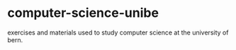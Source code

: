 # computer-science-unibe
exercises and materials used to study computer science at the university of bern.
